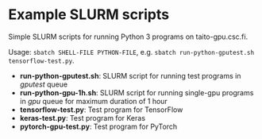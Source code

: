 # Example SLURM scripts

Simple SLURM scripts for running Python 3 programs on taito-gpu.csc.fi.  

Usage: `sbatch SHELL-FILE PYTHON-FILE`, e.g. `sbatch run-python-gputest.sh tensorflow-test.py`.

* **run-python-gputest.sh**: SLURM script for running test programs in *gputest* queue
* **run-python-gpu-1h.sh**: SLURM script for running single-gpu programs in *gpu* queue for maximum duration of 1 hour 
* **tensorflow-test.py**: Test program for TensorFlow
* **keras-test.py**: Test program for Keras
* **pytorch-gpu-test.py**: Test program for PyTorch

